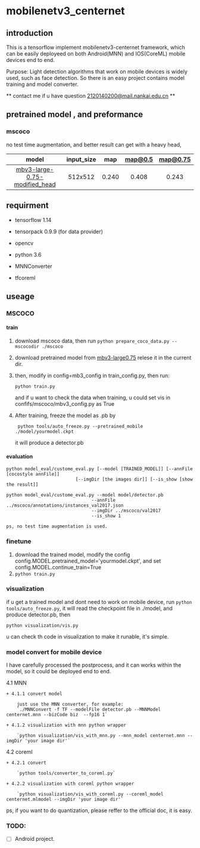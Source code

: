 # mobilenetv3_centernet

## introduction

This is a tensorflow implement mobilenetv3-centernet framework,
which can be easily deployeed on both Android(MNN) and IOS(CoreML) mobile devices end to end.

Purpose: Light detection algorithms that work on mobile devices is widely used, 
such as face detection.
So there is an easy project contains model training and model converter. 

** contact me if u have question 2120140200@mail.nankai.edu.cn **



## pretrained model , and preformance

### mscoco

no test time augmentation, and better result can get with a heavy head,

| model                     |input_size |map      | map@0.5|map@0.75|
| :------:                  |:------:   |:------:  |:------:  |:------:  |
|[mbv3-large-0.75-modified_head](https://drive.google.com/drive/folders/13zvokhOmfSexXNt6fDeFvjedllvLMJfZ?usp=sharing)  |512x512     | 0.240| 0.408|0.243  |


## requirment

+ tensorflow 1.14

+ tensorpack 0.9.9  (for data provider)

+ opencv

+ python 3.6

+ MNNConverter

+ tfcoreml

## useage

### MSCOCO

#### train
1. download mscoco data, then run `python prepare_coco_data.py --mscocodir ./mscoco`

2. download pretrained model from
[mbv3-large0.75](https://storage.googleapis.com/mobilenet_v3/checkpoints/v3-large_224_0.75_float.tgz)
relese it in the current dir.

3. then, modify in config=mb3_config in train_config.py,  then run:

   ```python train.py```
   
   and if u want to check the data when training, u could set vis in confifs/mscoco/mbv3_config.py as True

4. After training, freeze the model as .pb  by

    ` python tools/auto_freeze.py --pretrained_mobile ./model/yourmodel.ckpt`

    it will produce a detector.pb


#### evaluation

```
python model_eval/custome_eval.py [--model [TRAINED_MODEL]] [--annFile [cocostyle annFile]]
                          [--imgDir [the images dir]] [--is_show [show the result]]

python model_eval/custome_eval.py --model model/detector.pb
                                --annFile ../mscoco/annotations/instances_val2017.json
                                --imgDir ../mscoco/val2017
                                --is_show 1

ps, no test time augmentation is used.
```


### finetune
1. download the trained model,
modify the config config.MODEL.pretrained_model='yourmodel.ckpt',
and set config.MODEL.continue_train=True
2. `python train.py`


### visualization

if u get a trained model and dont need to work on mobile device, run `python tools/auto_freeze.py`, it will read the checkpoint file in ./model, and produce detector.pb, then

`python visualization/vis.py`

u can check th code in visualization to make it runable, it's simple.


### model convert for mobile device
I have carefully processed the postprocess, and it can works within the model, so it could be deployed end to end.

4.1 MNN

    + 4.1.1 convert model

        just use the MNN converter, for example:
        `./MNNConvert -f TF --modelFile detector.pb --MNNModel centernet.mnn --bizCode biz  --fp16 1`

    + 4.1.2 visualization with mnn python wrapper

        `python visualization/vis_with_mnn.py --mnn_model centernet.mnn --imgDir 'your image dir'`

4.2 coreml

    + 4.2.1 convert

        `python tools/converter_to_coreml.py`

    + 4.2.2 visualization with coreml python wrapper

        `python visualization/vis_with_coreml.py --coreml_model centernet.mlmodel --imgDir 'your image dir'`

ps, if you want to do quantization, please reffer to the official doc, it is easy.

### TODO: 
- [ ] Android project.
